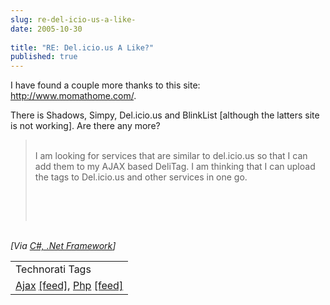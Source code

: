```yaml
---
slug: re-del-icio-us-a-like-
date: 2005-10-30
 
title: "RE: Del.icio.us A Like?"
published: true
---
```

I have found a couple more thanks to this site: <a href="http://www.momathome.com/viewfromhome/2005/10/social_bookmarking_simple_just.php">http://www.momathome.com/</a>.<p />There is Shadows, Simpy, Del.icio.us and BlinkList [although the latters site is not working].  Are there any more?<br /><blockquote>
<br /><div>I am looking for services that are similar to del.icio.us so that I can add them to my AJAX based DeliTag. I am thinking that I can upload the tags to Del.icio.us and other services in one go.<p /><br />
</div>
<br />
</blockquote><br /><i>[Via <a href="http://feeds.feedburner.com/Kinlan?m=160">C#, .Net Framework</a>]</i><p /><table class="TechnoratiHead TagHeader">
<tr><td>Technorati Tags</td></tr>
<tr class="Technorati"><td>
<a href="https://paul.kinlan.me/tags/Ajax" class="Tag" rel="tag">Ajax</a> <a href="http://feeds.technorati.com/feed/posts/tag/Ajax" class="Tag">[feed]</a>, <a href="https://paul.kinlan.me/tags/Php" class="Tag" rel="tag">Php</a> <a href="http://feeds.technorati.com/feed/posts/tag/Php" class="Tag">[feed]</a>
</td></tr>
</table><div class="blogger-post-footer"><img class="posterous_download_image" src="https://blogger.googleusercontent.com/tracker/8109338-113068465133998462?l=www.kinlan.co.uk%2Findex.html" height="1" alt="" width="1" /></div>

